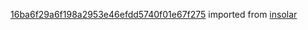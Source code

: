 [16ba6f29a6f198a2953e46efdd5740f01e67f275](https://github.com/insolar/insolar/commit/16ba6f29a6f198a2953e46efdd5740f01e67f275) imported from [insolar](https://github.com/insolar/insolar)
